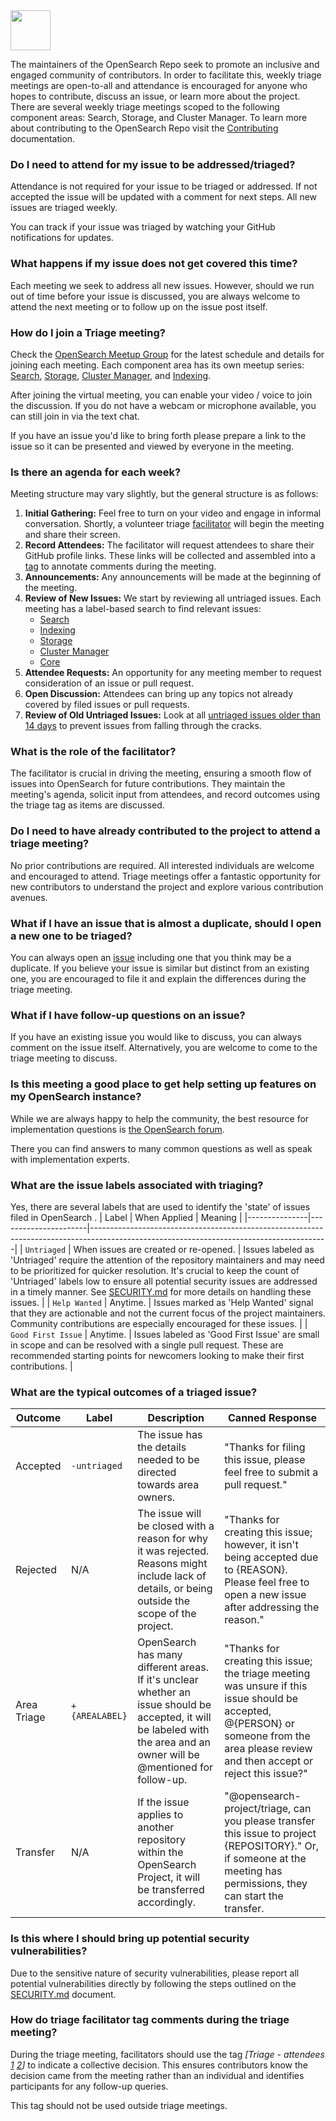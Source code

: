 <img src="https://opensearch.org/assets/img/opensearch-logo-themed.svg" height="64px">

The maintainers of the OpenSearch Repo seek to promote an inclusive and engaged community of contributors. In order to facilitate this, weekly triage meetings are open-to-all and attendance is encouraged for anyone who hopes to contribute, discuss an issue, or learn more about the project. There are several weekly triage meetings scoped to the following component areas: Search, Storage, and Cluster Manager. To learn more about contributing to the OpenSearch Repo visit the [Contributing](./CONTRIBUTING.md) documentation.

### Do I need to attend for my issue to be addressed/triaged?

Attendance is not required for your issue to be triaged or addressed.  If not accepted the issue will be updated with a comment for next steps.  All new issues are triaged weekly.

You can track if your issue was triaged by watching your GitHub notifications for updates.

### What happens if my issue does not get covered this time?

Each meeting we seek to address all new issues. However, should we run out of time before your issue is discussed, you are always welcome to attend the next meeting or to follow up on the issue post itself.

### How do I join a Triage meeting?

 Check the [OpenSearch Meetup Group](https://www.meetup.com/opensearch/) for the latest schedule and details for joining each meeting. Each component area has its own meetup series: [Search](https://www.meetup.com/opensearch/events/300929493/), [Storage](https://www.meetup.com/opensearch/events/299907409/), [Cluster Manager](https://www.meetup.com/opensearch/events/301082218/), and [Indexing](https://www.meetup.com/opensearch/events/301734024/).

After joining the virtual meeting, you can enable your video / voice to join the discussion.  If you do not have a webcam or microphone available, you can still join in via the text chat.

If you have an issue you'd like to bring forth please prepare a link to the issue so it can be presented and viewed by everyone in the meeting.

### Is there an agenda for each week?

Meeting structure may vary slightly, but the general structure is as follows:

1. **Initial Gathering:** Feel free to turn on your video and engage in informal conversation. Shortly, a volunteer triage [facilitator](#what-is-the-role-of-the-facilitator) will begin the meeting and share their screen.
2. **Record Attendees:** The facilitator will request attendees to share their GitHub profile links. These links will be collected and assembled into a [tag](#how-do-triage-facilitator-tag-comments-during-the-triage-meeting) to annotate comments during the meeting.
3. **Announcements:** Any announcements will be made at the beginning of the meeting.
4. **Review of New Issues:** We start by reviewing all untriaged issues. Each meeting has a label-based search to find relevant issues:
   - [Search](https://github.com/opensearch-project/OpenSearch/issues?q=is%3Aissue+is%3Aopen+label%3Auntriaged+label%3A%22Search%22%2C%22Search%3ARemote+Search%22%2C%22Search%3AResiliency%22%2C%22Search%3APerformance%22%2C%22Search%3ARelevance%22%2C%22Search%3AAggregations%22%2C%22Search%3AQuery+Capabilities%22%2C%22Search%3AQuery+Insights%22%2C%22Search%3ASearchable+Snapshots%22%2C%22Search%3AUser+Behavior+Insights%22)
   - [Indexing](https://github.com/opensearch-project/OpenSearch/issues?q=is%3Aissue+is%3Aopen+label%3Auntriaged+label%3A%22Indexing%3AReplication%22%2C%22Indexing%22%2C%22Indexing%3APerformance%22%2C%22Indexing+%26+Search%22%2C)
   - [Storage](https://github.com/opensearch-project/OpenSearch/issues?q=is%3Aissue+is%3Aopen+label%3Auntriaged+label%3AStorage%2C%22Storage%3AResiliency%22%2C%22Storage%3APerformance%22%2C%22Storage%3ASnapshots%22%2C%22Storage%3ARemote%22%2C%22Storage%3ADurability%22)
   - [Cluster Manager](https://github.com/opensearch-project/OpenSearch/issues?q=is%3Aissue+is%3Aopen+label%3Auntriaged+label%3A%22Cluster+Manager%22%2C%22ClusterManager%3ARemoteState%22%2C%22ShardManagement%3AResiliency%22%2C%22ShardManagement%3AInsights%22%2C%22ShardManagement%3ASizing%22%2C%22ShardManagement%3APerformance%22%2C%22ShardManagement%3APlacement%22%2C%22ShardManagement%3ARouting%22)
   - [Core](https://github.com/opensearch-project/OpenSearch/issues?q=is%3Aissue+is%3Aopen+label%3Auntriaged+-label%3A%22Search%22%2C%22Search%3ARemote+Search%22%2C%22Search%3AResiliency%22%2C%22Search%3APerformance%22%2C%22Search%3ARelevance%22%2C%22Search%3AAggregations%22%2C%22Search%3AQuery+Capabilities%22%2C%22Search%3AQuery+Insights%22%2C%22Search%3ASearchable+Snapshots%22%2C%22Search%3AUser+Behavior+Insights%22%2C%22Storage%22%2C%22Storage%3AResiliency%22%2C%22Storage%3APerformance%22%2C%22Storage%3ASnapshots%22%2C%22Storage%3ARemote%22%2C%22Storage%3ADurability%22%2C%22Cluster+Manager%22%2C%22ClusterManager%3ARemoteState%22%2C%22ShardManagement%3AResiliency%22%2C%22ShardManagement%3AInsights%22%2C%22ShardManagement%3ASizing%22%2C%22ShardManagement%3APerformance%22%2C%22ShardManagement%3APlacement%22%2C%22ShardManagement%3ARouting%22%2C%22Indexing%3AReplication%22%2C%22Indexing%22%2C%22Indexing%3APerformance%22%2C%22Indexing+%26+Search%22)
5. **Attendee Requests:** An opportunity for any meeting member to request consideration of an issue or pull request.
6. **Open Discussion:** Attendees can bring up any topics not already covered by filed issues or pull requests.
7. **Review of Old Untriaged Issues:** Look at all [untriaged issues older than 14 days](https://peternied.github.io/redirect/issue_search.html?owner=opensearch-project&repo=OpenSearch&tag=untriaged&created-since-days=14) to prevent issues from falling through the cracks.

### What is the role of the facilitator?

The facilitator is crucial in driving the meeting, ensuring a smooth flow of issues into OpenSearch for future contributions. They maintain the meeting's agenda, solicit input from attendees, and record outcomes using the triage tag as items are discussed.

### Do I need to have already contributed to the project to attend a triage meeting?

No prior contributions are required. All interested individuals are welcome and encouraged to attend. Triage meetings offer a fantastic opportunity for new contributors to understand the project and explore various contribution avenues.

### What if I have an issue that is almost a duplicate, should I open a new one to be triaged?

You can always open an [issue](https://github.com/opensearch-project/OpenSearch/issues/new/choose) including one that you think may be a duplicate. If you believe your issue is similar but distinct from an existing one, you are encouraged to file it and explain the differences during the triage meeting.

### What if I have follow-up questions on an issue?

If you have an existing issue you would like to discuss, you can always comment on the issue itself. Alternatively, you are welcome to come to the triage meeting to discuss.

### Is this meeting a good place to get help setting up features on my OpenSearch instance?

While we are always happy to help the community, the best resource for implementation questions is [the OpenSearch forum](https://forum.opensearch.org/).

There you can find answers to many common questions as well as speak with implementation experts.

### What are the issue labels associated with triaging?

Yes, there are several labels that are used to identify the 'state' of issues filed in OpenSearch .
| Label         | When Applied         | Meaning                                                                                                                                 |
|---------------|----------------------|-----------------------------------------------------------------------------------------------------------------------------------------|
| `Untriaged` | When issues are created or re-opened. | Issues labeled as 'Untriaged' require the attention of the repository maintainers and may need to be prioritized for quicker resolution. It's crucial to keep the count of 'Untriaged' labels low to ensure all potential security issues are addressed in a timely manner. See [SECURITY.md](https://github.com/opensearch-project/OpenSearch/blob/main/SECURITY.md) for more details on handling these issues. |
| `Help Wanted` | Anytime. | Issues marked as 'Help Wanted' signal that they are actionable and not the current focus of the project maintainers. Community contributions are especially encouraged for these issues. |
| `Good First Issue` | Anytime. | Issues labeled as 'Good First Issue' are small in scope and can be resolved with a single pull request. These are recommended starting points for newcomers looking to make their first contributions. |

### What are the typical outcomes of a triaged issue?

| Outcome      | Label            | Description                                                                                                                                                                                      | Canned Response                                                                                                                                                           |
|--------------|------------------|--------------------------------------------------------------------------------------------------------------------------------------------------------------------------------------------------|---------------------------------------------------------------------------------------------------------------------------------------------------------------------------|
| Accepted     | `-untriaged`     | The issue has the details needed to be directed towards area owners.                                                                                                                            | "Thanks for filing this issue, please feel free to submit a pull request."                                                                                                 |
| Rejected     | N/A              | The issue will be closed with a reason for why it was rejected. Reasons might include lack of details, or being outside the scope of the project.                                               | "Thanks for creating this issue; however, it isn't being accepted due to {REASON}. Please feel free to open a new issue after addressing the reason."                                |
| Area Triage  | `+{AREALABEL}`  | OpenSearch has many different areas. If it's unclear whether an issue should be accepted, it will be labeled with the area and an owner will be @mentioned for follow-up.                        | "Thanks for creating this issue; the triage meeting was unsure if this issue should be accepted, @{PERSON} or someone from the area please review and then accept or reject this issue?" |
| Transfer     | N/A              | If the issue applies to another repository within the OpenSearch Project, it will be transferred accordingly.                                                                                    | "@opensearch-project/triage, can you please transfer this issue to project {REPOSITORY}." Or, if someone at the meeting has permissions, they can start the transfer.        |

### Is this where I should bring up potential security vulnerabilities?

Due to the sensitive nature of security vulnerabilities, please report all potential vulnerabilities directly by following the steps outlined on the [SECURITY.md](https://github.com/opensearch-project/OpenSearch/blob/main/SECURITY.md) document.

### How do triage facilitator tag comments during the triage meeting?

During the triage meeting, facilitators should use the tag _[Triage - attendees [1](#Profile_link) [2](#Profile_link)]_ to indicate a collective decision. This ensures contributors know the decision came from the meeting rather than an individual and identifies participants for any follow-up queries.

This tag should not be used outside triage meetings.
